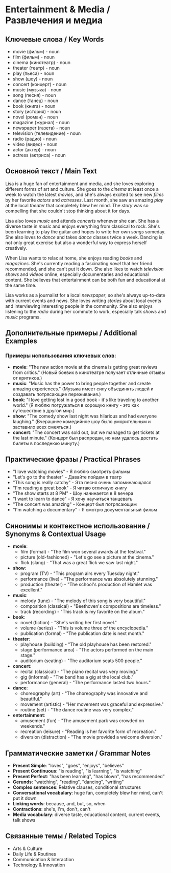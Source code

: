 # Entertainment & Media / Развлечения и медиа

## Ключевые слова / Key Words
- movie (фильм) - noun
- film (фильм) - noun
- cinema (кинотеатр) - noun
- theater (театр) - noun
- play (пьеса) - noun
- show (шоу) - noun
- concert (концерт) - noun
- music (музыка) - noun
- song (песня) - noun
- dance (танец) - noun
- book (книга) - noun
- story (история) - noun
- novel (роман) - noun
- magazine (журнал) - noun
- newspaper (газета) - noun
- television (телевидение) - noun
- radio (радио) - noun
- video (видео) - noun
- actor (актер) - noun
- actress (актриса) - noun

## Основной текст / Main Text

Lisa is a huge fan of entertainment and media, and she loves exploring different forms of art and culture. She goes to the *cinema* at least once a week to watch the latest *movies*, and she's always excited to see new *films* by her favorite *actors* and *actresses*. Last month, she saw an amazing *play* at the local *theater* that completely blew her mind. The *story* was so compelling that she couldn't stop thinking about it for days.

Lisa also loves *music* and attends *concerts* whenever she can. She has a diverse taste in *music* and enjoys everything from classical to rock. She's been learning to play the guitar and hopes to write her own *songs* someday. She also loves to *dance* and takes *dance* classes twice a week. Dancing is not only great exercise but also a wonderful way to express herself creatively.

When Lisa wants to relax at home, she enjoys reading *books* and *magazines*. She's currently reading a fascinating *novel* that her friend recommended, and she can't put it down. She also likes to watch *television* *shows* and *videos* online, especially documentaries and educational content. She believes that entertainment can be both fun and educational at the same time.

Lisa works as a journalist for a local *newspaper*, so she's always up-to-date with current events and news. She loves writing *stories* about local events and interviewing interesting people in the community. She also enjoys listening to the *radio* during her commute to work, especially talk *shows* and *music* programs.

## Дополнительные примеры / Additional Examples

### Примеры использования ключевых слов:
- **movie**: "The new action movie at the cinema is getting great reviews from critics." (Новый боевик в кинотеатре получает отличные отзывы от критиков.)
- **music**: "Music has the power to bring people together and create amazing experiences." (Музыка имеет силу объединять людей и создавать потрясающие переживания.)
- **book**: "I love getting lost in a good book - it's like traveling to another world." (Я люблю погружаться в хорошую книгу - это как путешествие в другой мир.)
- **show**: "The comedy show last night was hilarious and had everyone laughing." (Вчерашнее комедийное шоу было уморительным и заставило всех смеяться.)
- **concert**: "The concert was sold out, but we managed to get tickets at the last minute." (Концерт был распродан, но нам удалось достать билеты в последнюю минуту.)

## Практические фразы / Practical Phrases

- "I love watching movies" - Я люблю смотреть фильмы
- "Let's go to the theater" - Давайте пойдем в театр
- "This song is really catchy" - Эта песня очень запоминающаяся
- "I'm reading a great book" - Я читаю отличную книгу
- "The show starts at 8 PM" - Шоу начинается в 8 вечера
- "I want to learn to dance" - Я хочу научиться танцевать
- "The concert was amazing" - Концерт был потрясающим
- "I'm watching a documentary" - Я смотрю документальный фильм

## Синонимы и контекстное использование / Synonyms & Contextual Usage

- **movie**: 
  - film (formal) - "The film won several awards at the festival."
  - picture (old-fashioned) - "Let's go see a picture at the cinema."
  - flick (slang) - "That was a great flick we saw last night."
- **show**: 
  - program (TV) - "This program airs every Tuesday night."
  - performance (live) - "The performance was absolutely stunning."
  - production (theater) - "The school's production of Hamlet was excellent."
- **music**: 
  - melody (tune) - "The melody of this song is very beautiful."
  - composition (classical) - "Beethoven's compositions are timeless."
  - track (recording) - "This track is my favorite on the album."
- **book**: 
  - novel (fiction) - "She's writing her first novel."
  - volume (series) - "This is volume three of the encyclopedia."
  - publication (formal) - "The publication date is next month."
- **theater**: 
  - playhouse (building) - "The old playhouse has been restored."
  - stage (performance area) - "The actors performed on the main stage."
  - auditorium (seating) - "The auditorium seats 500 people."
- **concert**: 
  - recital (classical) - "The piano recital was very moving."
  - gig (informal) - "The band has a gig at the local club."
  - performance (general) - "The performance lasted two hours."
- **dance**: 
  - choreography (art) - "The choreography was innovative and beautiful."
  - movement (artistic) - "Her movement was graceful and expressive."
  - routine (set) - "The dance routine was very complex."
- **entertainment**: 
  - amusement (fun) - "The amusement park was crowded on weekends."
  - recreation (leisure) - "Reading is her favorite form of recreation."
  - diversion (distraction) - "The movie provided a welcome diversion."

## Грамматические заметки / Grammar Notes

- **Present Simple**: "loves", "goes", "enjoys", "believes"
- **Present Continuous**: "is reading", "is learning", "is watching"
- **Present Perfect**: "has been learning", "has blown", "has recommended"
- **Gerunds**: "watching", "reading", "dancing", "writing"
- **Complex sentences**: Relative clauses, conditional structures
- **Conversational vocabulary**: huge fan, completely blew her mind, can't put it down
- **Linking words**: because, and, but, so, when
- **Contractions**: she's, I'm, don't, can't
- **Media vocabulary**: diverse taste, educational content, current events, talk shows

## Связанные темы / Related Topics

- Arts & Culture
- Daily Life & Routines
- Communication & Interaction
- Technology & Innovation
